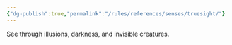 ```yaml
---
{"dg-publish":true,"permalink":"/rules/references/senses/truesight/"}
---
```


See through illusions, darkness, and invisible creatures.